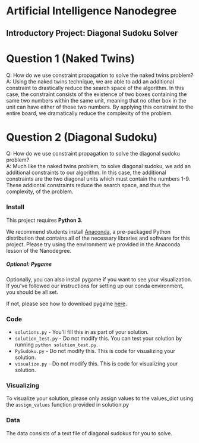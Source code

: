 # Artificial Intelligence Nanodegree
## Introductory Project: Diagonal Sudoku Solver

# Question 1 (Naked Twins)
Q: How do we use constraint propagation to solve the naked twins problem?  
A: Using the naked twins technique, we are able to add an additional constraint to drastically reduce the search space of the algorithm. In this case, the constraint consists of the existence of two boxes containing the same two numbers within the same unit, meaning that no other box in the unit can have either of those two numbers. By applying this constraint to the entire board, we dramatically reduce the complexity of the problem.

# Question 2 (Diagonal Sudoku)
Q: How do we use constraint propagation to solve the diagonal sudoku problem?  
A: Much like the naked twins problem, to solve diagonal sudoku, we add an additional constraints to our algorithm. In this case, the additional constraints are the two diagonal units which must contain the numbers 1-9. These addiontal constraints reduce the search space, and thus the complexity, of the problem.

### Install

This project requires **Python 3**.

We recommend students install [Anaconda](https://www.continuum.io/downloads), a pre-packaged Python distribution that contains all of the necessary libraries and software for this project. 
Please try using the environment we provided in the Anaconda lesson of the Nanodegree.

##### Optional: Pygame

Optionally, you can also install pygame if you want to see your visualization. If you've followed our instructions for setting up our conda environment, you should be all set.

If not, please see how to download pygame [here](http://www.pygame.org/download.shtml).

### Code

* `solutions.py` - You'll fill this in as part of your solution.
* `solution_test.py` - Do not modify this. You can test your solution by running `python solution_test.py`.
* `PySudoku.py` - Do not modify this. This is code for visualizing your solution.
* `visualize.py` - Do not modify this. This is code for visualizing your solution.

### Visualizing

To visualize your solution, please only assign values to the values_dict using the ```assign_values``` function provided in solution.py

### Data

The data consists of a text file of diagonal sudokus for you to solve.
